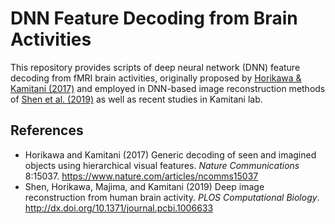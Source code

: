 # DNN Feature Decoding from Brain Activities

This repository provides scripts of deep neural network (DNN) feature decoding from fMRI brain activities, originally proposed by [Horikawa & Kamitani (2017)](https://www.nature.com/articles/ncomms15037) and employed in DNN-based image reconstruction methods of [Shen et al. (2019)](http://dx.doi.org/10.1371/journal.pcbi.1006633) as well as recent studies in Kamitani lab.

## References

- Horikawa and Kamitani (2017) Generic decoding of seen and imagined objects using hierarchical visual features. *Nature Communications* 8:15037. https://www.nature.com/articles/ncomms15037
- Shen, Horikawa, Majima, and Kamitani (2019) Deep image reconstruction from human brain activity. *PLOS Computational Biology*. http://dx.doi.org/10.1371/journal.pcbi.1006633
